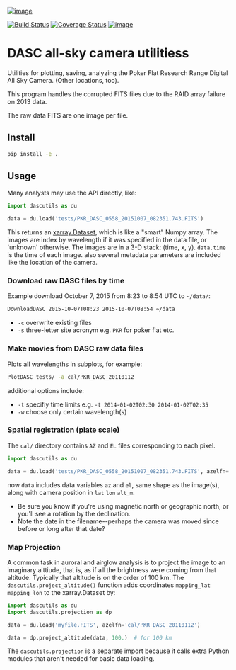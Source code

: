 [![image](https://zenodo.org/badge/51016067.svg)](https://zenodo.org/badge/latestdoi/51016067)

[![Build Status](https://travis-ci.com/space-physics/dascutils.svg?branch=master)](https://travis-ci.com/space-physics/dascutils)
[![Coverage Status](https://coveralls.io/repos/github/space-physics/dascutils/badge.svg?branch=master)](https://coveralls.io/github/space-physics/dascutils?branch=master)
[![image](https://ci.appveyor.com/api/projects/status/xrtb6fc3d4ojp507?svg=true)](https://ci.appveyor.com/project/scivision/dascutils)

# DASC all-sky camera utilitiess

Utilities for plotting, saving, analyzing the Poker Flat Research Range Digital All Sky Camera. (Other locations, too).

This program handles the corrupted FITS files due to the RAID array failure on 2013 data.

The raw data FITS are one image per file.


## Install

```sh
pip install -e .
```

## Usage
Many analysts may use the API directly, like:
```python
import dascutils as du

data = du.load('tests/PKR_DASC_0558_20151007_082351.743.FITS')
```
This returns an [xarray.Dataset](http://xarray.pydata.org/en/stable/generated/xarray.Dataset.html), which is like a "smart" Numpy array.
The images are index by wavelength if it was specified in the data file, or 'unknown' otherwise.
The images are in a 3-D stack: (time, x, y).
`data.time` is the time of each image.
also several metadata parameters are included like the location of the camera.

### Download raw DASC files by time

Example download October 7, 2015 from 8:23 to 8:54 UTC to `~/data/`:

```sh
DownloadDASC 2015-10-07T08:23 2015-10-07T08:54 ~/data
```

* `-c` overwrite existing files
* `-s` three-letter site acronym e.g. `PKR` for poker flat etc.

### Make movies from DASC raw data files

Plots all wavelengths in subplots, for example:

```sh
PlotDASC tests/ -a cal/PKR_DASC_20110112
```

additional options include:

* `-t` specifiy time limits e.g.  `-t 2014-01-02T02:30 2014-01-02T02:35`
* `-w` choose only certain wavelength(s)

### Spatial registration (plate scale)

The `cal/` directory contains `AZ` and `EL` files corresponding to each pixel.

```python
import dascutils as du

data = du.load('tests/PKR_DASC_0558_20151007_082351.743.FITS', azelfn='cal/PKR_DASC_20110112')
```

now `data` includes data variables `az` and `el`, same shape as the image(s), along with camera position in `lat` `lon` `alt_m`.

* Be sure you know if you're using magnetic north or geographic north, or you'll see a rotation by the declination.
* Note the date in the filename--perhaps the camera was moved since before or long after that date?

### Map Projection
A common task in auroral and airglow analysis is to project the image to an imaginary alttiude, that is, as if all the brightness were coming from that altitude.
Typically that altitude is on the order of 100 km.
The `dascutils.project_altitude()` function adds coordinates `mapping_lat` `mapping_lon` to the xarray.Dataset by:
```python
import dascutils as du
import dascutils.projection as dp

data = du.load('myfile.FITS', azelfn='cal/PKR_DASC_20110112')

data = dp.project_altitude(data, 100.)  # for 100 km
```

The `dascutils.projection` is a separate import because it calls extra Python modules that aren't needed for basic data loading.

